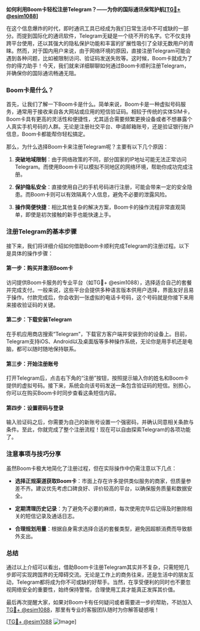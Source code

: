 **如何利用Boom卡轻松注册Telegram？——为你的国际通讯保驾护航[[TG💪+ @esim1088](https://t.me/s/esim1088)]**

在这个信息爆炸的时代，即时通讯工具已经成为我们日常生活中不可或缺的一部分。而提到国际化的通讯软件，Telegram无疑是一个绕不开的名字。它不仅支持跨平台使用，还以其强大的隐私保护功能和丰富的扩展性吸引了全球无数用户的青睐。然而，对于国内用户来说，由于网络环境的原因，直接注册Telegram可能会遇到各种问题，比如被限制访问、验证码发送失败等。这时候，Boom卡就成为了你的得力助手！今天，我们就来详细聊聊如何通过Boom卡顺利注册Telegram，并确保你的国际通讯畅通无阻。

### Boom卡是什么？

首先，让我们了解一下Boom卡是什么。简单来说，Boom卡是一种虚拟号码服务，通常用于接收来自各大网站或应用的短信验证码。相较于传统的实体SIM卡，Boom卡具有更高的灵活性和便捷性，尤其适合需要频繁更换设备或者不想暴露个人真实手机号码的人群。无论是注册社交平台、申请邮箱账号，还是验证银行账户信息，Boom卡都能帮你轻松搞定。

那么，为什么选择Boom卡来注册Telegram呢？主要有以下几个原因：

1. **突破地域限制**：由于网络政策的不同，部分国家的IP地址可能无法正常访问Telegram。而使用Boom卡可以模拟不同地区的网络环境，帮助你成功完成注册。
   
2. **保护隐私安全**：直接使用自己的手机号码进行注册，可能会带来一定的安全隐患。而Boom卡则可以有效隔离个人信息，避免不必要的泄露风险。

3. **操作简便快捷**：相比其他复杂的解决方案，Boom卡的操作流程非常直观简单，即使是初次接触的新手也能快速上手。

### 注册Telegram的基本步骤

接下来，我们将详细介绍如何借助Boom卡顺利完成Telegram的注册过程。以下是具体的操作步骤：

#### 第一步：购买并激活Boom卡
访问提供Boom卡服务的专业平台（如TG💪+ @esim1088），选择适合自己的套餐并完成支付。一般来说，这些平台会提供多种语言版本供用户选择，界面友好且易于操作。付款完成后，你会收到一张虚拟的电话卡号码，这个号码就是你接下来用来接收验证码的关键。

#### 第二步：下载安装Telegram
在手机应用商店搜索“Telegram”，下载官方客户端并安装到你的设备上。目前，Telegram支持iOS、Android以及桌面版等多种操作系统，无论你是用手机还是电脑，都可以随时随地保持联系。

#### 第三步：开始注册账号
打开Telegram后，点击右下角的“注册”按钮，按照提示输入你的姓名和Boom卡提供的虚拟号码。接下来，系统会向该号码发送一条包含验证码的短信。别担心，你可以在购买Boom卡时同步查看这条短信内容。

#### 第四步：设置密码与登录
输入验证码之后，你需要为自己的新账号设置一个强密码，并确认同意相关条款与条件。至此，你就完成了整个注册流程！现在可以自由探索Telegram的各项功能了。

### 注意事项与技巧分享

虽然Boom卡极大地简化了注册过程，但在实际操作中仍需注意以下几点：

- **选择正规渠道获取Boom卡**：市面上存在许多提供类似服务的商家，但质量参差不齐。建议优先考虑口碑良好、评价较高的平台，以确保服务质量和数据安全。
  
- **定期清理历史记录**：为了避免不必要的麻烦，每次使用完毕后记得及时删除相关的短信记录及通话日志。

- **合理规划用量**：根据自身需求选择合适的套餐类型，避免因超额消费而导致额外支出。

### 总结

通过以上介绍可以看出，借助Boom卡注册Telegram其实并不复杂，只需短短几步即可实现跨国界的无障碍交流。无论是工作上的商务往来，还是生活中的朋友互动，Telegram都将成为你不可或缺的好帮手。当然，在享受便利的同时也不要忽视网络安全的重要性，始终保持警惕，合理使用工具才能真正发挥其价值。

最后再次提醒大家，如果对Boom卡有任何疑问或者需要进一步的帮助，不妨加入[TG💪+ @esim1088](https://t.me/s/esim1088)，那里有专业的客服团队随时为你解答疑惑哦！

[[TG💪+ @esim1088](https://t.me/s/esim1088) ![Image](https://i.postimg.cc/4NQfJmqS/Snipaste-2025-05-13-00-14-12.png)]